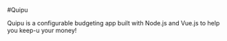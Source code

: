 #Quipu

Quipu is a configurable budgeting app built with Node.js and Vue.js to help you keep-u your money!
